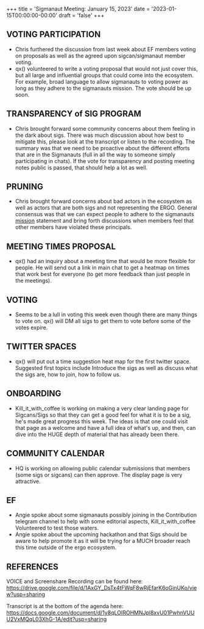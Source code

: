 +++
title = 'Sigmanaut Meeting: January 15, 2023'
date = '2023-01-15T00:00:00-00:00'
draft = 'false'
+++

## VOTING PARTICIPATION
- Chris furthered the discussion from last week about EF members voting on proposals as well as the agreed upon sigcan/sigmanaut member voting. 
- qx() volunteered to write a voting proposal that would not just cover this, but all large and influential groups that could come into the ecosystem. For example, broad language to allow sigmanauts to voting power as long as they adhere to the sigmanauts mission. The vote should be up soon.

## TRANSPARENCY of SIG PROGRAM
- Chris brought forward some community concerns about them feeling in the dark about sigs. There was much discussion about how best to mitigate this, please look at the transcript or listen to the recording. The summary was that we need to be proactive about the different efforts that are in the Sigmanauts (full in all the way to someone simply participating in chats). If the vote for transparency and posting meeting notes public is passed, that should help a lot as well. 

## PRUNING
- Chris brought forward concerns about bad actors in the ecosystem as well as actors that are both sigs and not representing the ERGO. General consensus was that we can expect people to adhere to the sigmanauts [mission](../mission) statement and bring forth discussions when members feel that other members have violated these principals. 

## MEETING TIMES PROPOSAL
- qx() had an inquiry about a meeting time that would be more flexible for people. He will send out a link in main chat to get a heatmap on times that work best for everyone (to get more feedback than just people in the meetings).

## VOTING
- Seems to be a lull in voting this week even though there are many things to vote on. qx() will DM all sigs to get them to vote before some of the votes expire. 

## TWITTER SPACES
- qx() will put out a time suggestion heat map for the first twitter space. Suggested first topics include Introduce the sigs as well as discuss what the sigs are, how to join, how to follow us. 

## ONBOARDING
- Kill_it_with_coffee is working on making a very clear landing page for Sigcans/Sigs so that they can get a good feel for what it is to be a sig, he's made great progress this week. The ideas is that one could visit that page as a welcome and have a full idea of what's up, and then, can dive into the HUGE depth of material that has already been there. 

## COMMUNITY CALENDAR
- HQ is working on allowing public calendar submissions that members (some sigs or sigcans) can then approve. The display page is very attractive. 

## EF
- Angie spoke about some sigmanauts possibly joining in the Contribution telegram channel to help with some editorial aspects, Kill_it_with_coffee Volunteered to test those waters. 
- Angie spoke about the upcoming hackathon and that Sigs should be aware to help promote it as it will be trying for a MUCH broader reach this time outside of the ergo ecosystem.

## REFERENCES

VOICE and Screenshare Recording can be found here: https://drive.google.com/file/d/1AxGY_DsTx4tFWqF8wRjEfarK6oGinUKo/view?usp=sharing

Transcript is at the bottom of the agenda here: https://docs.google.com/document/d/1y8qLOIROHMNJpl8xvU01PwhnVUUU2VxMQqL03XhG-1A/edit?usp=sharing

